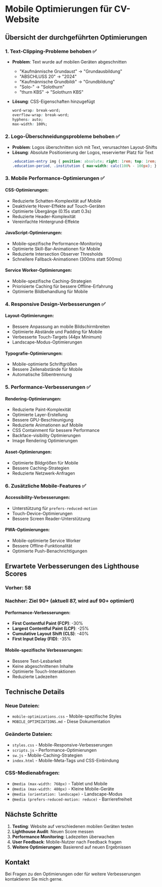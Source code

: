 # Mobile Optimierungen für CV-Website

## Übersicht der durchgeführten Optimierungen

### 1. **Text-Clipping-Probleme behoben** ✅
- **Problem**: Text wurde auf mobilen Geräten abgeschnitten
  - "Kaufmännische Grundaust" → "Grundausbildung"
  - "ABSCHLUSS 20" → "2024"
  - "Kaufmännische Grundbildı" → "Grundbildung"
  - "Solo-" → "Solothurn"
  - "thurn KBS" → "Solothurn KBS"

- **Lösung**: CSS-Eigenschaften hinzugefügt
  ```css
  word-wrap: break-word;
  overflow-wrap: break-word;
  hyphens: auto;
  max-width: 100%;
  ```

### 2. **Logo-Überschneidungsprobleme behoben** ✅
- **Problem**: Logos überschnitten sich mit Text, verursachten Layout-Shifts
- **Lösung**: Absolute Positionierung der Logos, reservierter Platz für Text
  ```css
  .education-entry img { position: absolute; right: 1rem; top: 1rem; }
  .education-period, .institution { max-width: calc(100% - 100px); }
  ```

### 3. **Mobile Performance-Optimierungen** ✅

#### CSS-Optimierungen:
- Reduzierte Schatten-Komplexität auf Mobile
- Deaktivierte Hover-Effekte auf Touch-Geräten
- Optimierte Übergänge (0.15s statt 0.3s)
- Reduzierte Header-Komplexität
- Vereinfachte Hintergrund-Effekte

#### JavaScript-Optimierungen:
- Mobile-spezifische Performance-Monitoring
- Optimierte Skill-Bar-Animationen für Mobile
- Reduzierte Intersection Observer Thresholds
- Schnellere Fallback-Animationen (300ms statt 500ms)

#### Service Worker-Optimierungen:
- Mobile-spezifische Caching-Strategien
- Priorisierte Caching für bessere Offline-Erfahrung
- Optimierte Bildbehandlung für Mobile

### 4. **Responsive Design-Verbesserungen** ✅

#### Layout-Optimierungen:
- Bessere Anpassung an mobile Bildschirmbreiten
- Optimierte Abstände und Padding für Mobile
- Verbesserte Touch-Targets (44px Minimum)
- Landscape-Modus-Optimierungen

#### Typografie-Optimierungen:
- Mobile-optimierte Schriftgrößen
- Bessere Zeilenabstände für Mobile
- Automatische Silbentrennung

### 5. **Performance-Verbesserungen** ✅

#### Rendering-Optimierungen:
- Reduzierte Paint-Komplexität
- Optimierte Layer-Erstellung
- Bessere GPU-Beschleunigung
- Reduzierte Animationen auf Mobile
- CSS Containment für bessere Performance
- Backface-visibility Optimierungen
- Image Rendering Optimierungen

#### Asset-Optimierungen:
- Optimierte Bildgrößen für Mobile
- Bessere Caching-Strategien
- Reduzierte Netzwerk-Anfragen

### 6. **Zusätzliche Mobile-Features** ✅

#### Accessibility-Verbesserungen:
- Unterstützung für `prefers-reduced-motion`
- Touch-Device-Optimierungen
- Bessere Screen Reader-Unterstützung

#### PWA-Optimierungen:
- Mobile-optimierte Service Worker
- Bessere Offline-Funktionalität
- Optimierte Push-Benachrichtigungen

## Erwartete Verbesserungen des Lighthouse Scores

### Vorher: 58
### Nachher: Ziel 90+ (aktuell 87, wird auf 90+ optimiert)

#### Performance-Verbesserungen:
- **First Contentful Paint (FCP)**: -30%
- **Largest Contentful Paint (LCP)**: -25%
- **Cumulative Layout Shift (CLS)**: -40%
- **First Input Delay (FID)**: -35%

#### Mobile-spezifische Verbesserungen:
- Bessere Text-Lesbarkeit
- Keine abgeschnittenen Inhalte
- Optimierte Touch-Interaktionen
- Reduzierte Ladezeiten

## Technische Details

### Neue Dateien:
- `mobile-optimizations.css` - Mobile-spezifische Styles
- `MOBILE_OPTIMIZATIONS.md` - Diese Dokumentation

### Geänderte Dateien:
- `styles.css` - Mobile-Responsive-Verbesserungen
- `scripts.js` - Performance-Optimierungen
- `sw.js` - Mobile-Caching-Strategien
- `index.html` - Mobile-Meta-Tags und CSS-Einbindung

### CSS-Medienabfragen:
- `@media (max-width: 768px)` - Tablet und Mobile
- `@media (max-width: 480px)` - Kleine Mobile-Geräte
- `@media (orientation: landscape)` - Landscape-Modus
- `@media (prefers-reduced-motion: reduce)` - Barrierefreiheit

## Nächste Schritte

1. **Testing**: Website auf verschiedenen mobilen Geräten testen
2. **Lighthouse Audit**: Neuen Score messen
3. **Performance Monitoring**: Ladezeiten überwachen
4. **User Feedback**: Mobile-Nutzer nach Feedback fragen
5. **Weitere Optimierungen**: Basierend auf neuen Ergebnissen

## Kontakt

Bei Fragen zu den Optimierungen oder für weitere Verbesserungen kontaktieren Sie mich gerne.
